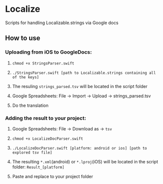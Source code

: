 # Localize
Scripts for handling Localizable.strings via Google docs

## How to use

### Uploading from iOS to GoogleDocs:


1. ```chmod +x StringsParser.swift```


2. ```./StringsParser.swift [path to Localizable.strings containing all of the keys]```


3. The resuling ```strings_parsed.tsv``` will be located in the script folder


4. Google Spreadsheets: File -> Import -> Upload -> strings_parsed.tsv


5. Do the translation

### Adding the result to your project:


1. Google Spreadsheets: File -> Download as -> ```tsv```


2. ```chmod +x LocalizeDocParser.swift```


3. ```./LocalizeDocParser.swift [platform: android or ios] [path to explored tsv file]```


4. The resulting ```*.xml```(android) or ```*.lproj```(iOS) will be located in the script folder: ```Result_[platform]```


5. Paste and replace to your project folder
